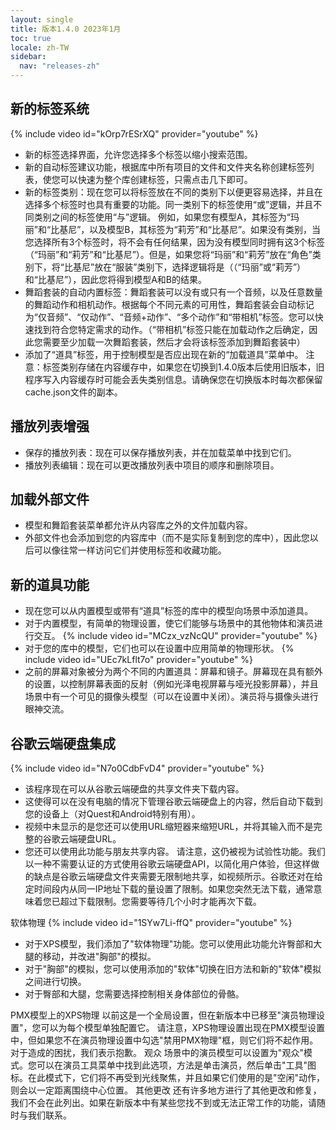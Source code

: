 ```yaml
---
layout: single
title: 版本1.4.0 2023年1月
toc: true
locale: zh-TW
sidebar:
  nav: "releases-zh"
---
```

## 新的标签系统
{% include video id="kOrp7rESrXQ" provider="youtube" %}
* 新的标签选择界面，允许您选择多个标签以缩小搜索范围。
* 新的自动标签建议功能，根据库中所有项目的文件和文件夹名称创建标签列表，使您可以快速为整个库创建标签，只需点击几下即可。
* 新的标签类别：现在您可以将标签放在不同的类别下以便更容易选择，并且在选择多个标签时也具有重要的功能。同一类别下的标签使用“或”逻辑，并且不同类别之间的标签使用“与”逻辑。
例如，如果您有模型A，其标签为“玛丽”和“比基尼”，以及模型B，其标签为“莉芳”和“比基尼”。如果没有类别，当您选择所有3个标签时，将不会有任何结果，因为没有模型同时拥有这3个标签（“玛丽”和“莉芳”和“比基尼”）。但是，如果您将“玛丽”和“莉芳”放在“角色”类别下，将“比基尼”放在“服装”类别下，选择逻辑将是（（“玛丽”或“莉芳”）和“比基尼”），因此您将得到模型A和B的结果。
* 舞蹈套装的自动内置标签：舞蹈套装可以没有或只有一个音频，以及任意数量的舞蹈动作和相机动作。根据每个不同元素的可用性，舞蹈套装会自动标记为“仅音频”、“仅动作”、“音频+动作”、“多个动作”和“带相机”标签。您可以快速找到符合您特定需求的动作。（“带相机”标签只能在加载动作之后确定，因此您需要至少加载一次舞蹈套装，然后才会将该标签添加到舞蹈套装中）
* 添加了“道具”标签，用于控制模型是否应出现在新的“加载道具”菜单中。
注意：标签类别存储在内容缓存中，如果您在切换到1.4.0版本后使用旧版本，旧程序写入内容缓存时可能会丢失类别信息。请确保您在切换版本时每次都保留cache.json文件的副本。

## 播放列表增强
* 保存的播放列表：现在可以保存播放列表，并在加载菜单中找到它们。
* 播放列表编辑：现在可以更改播放列表中项目的顺序和删除项目。

## 加载外部文件
* 模型和舞蹈套装菜单都允许从内容库之外的文件加载内容。
* 外部文件也会添加到您的内容库中（而不是实际复制到您的库中），因此您以后可以像往常一样访问它们并使用标签和收藏功能。

## 新的道具功能
* 现在您可以从内置模型或带有“道具”标签的库中的模型向场景中添加道具。
* 对于内置模型，有简单的物理设置，使它们能够与场景中的其他物体和演员进行交互。
{% include video id="MCzx_vzNcQU" provider="youtube" %}
* 对于您的库中的模型，它们也可以在设置中应用简单的物理形状。
{% include video id="UEc7kLflt7o" provider="youtube" %}
* 之前的屏幕对象被分为两个不同的内置道具：屏幕和镜子。屏幕现在具有额外的设置，以控制屏幕表面的反射（例如光泽电视屏幕与哑光投影屏幕），并且场景中有一个可见的摄像头模型（可以在设置中关闭）。演员将与摄像头进行眼神交流。
## 谷歌云端硬盘集成
{% include video id="N7o0CdbFvD4" provider="youtube" %}
* 该程序现在可以从谷歌云端硬盘的共享文件夹下载内容。
* 这使得可以在没有电脑的情况下管理谷歌云端硬盘上的内容，然后自动下载到您的设备上（对Quest和Android特别有用）。
* 视频中未显示的是您还可以使用URL缩短器来缩短URL，并将其输入而不是完整的谷歌云端硬盘URL。
* 您还可以使用此功能与朋友共享内容。
请注意，这仍被视为试验性功能。我们以一种不需要认证的方式使用谷歌云端硬盘API，以简化用户体验，但这样做的缺点是谷歌云端硬盘文件夹需要无限制地共享，如视频所示。谷歌还对在给定时间段内从同一IP地址下载的量设置了限制。如果您突然无法下载，通常意味着您已超过下载限制。您需要等待几个小时才能再次下载。

软体物理
{% include video id="1SYw7Li-ffQ" provider="youtube" %}
* 对于XPS模型，我们添加了"软体物理"功能。您可以使用此功能允许臀部和大腿的移动，并改进"胸部"的模拟。
* 对于"胸部"的模拟，您可以使用添加的"软体"切换在旧方法和新的"软体"模拟之间进行切换。
* 对于臀部和大腿，您需要选择控制相关身体部位的骨骼。

PMX模型上的XPS物理
以前这是一个全局设置，但在新版本中已移至"演员物理设置"，您可以为每个模型单独配置它。
请注意，XPS物理设置出现在PMX模型设置中，但如果您不在演员物理设置中勾选"禁用PMX物理"框，则它们将不起作用。对于造成的困扰，我们表示抱歉。
观众
场景中的演员模型可以设置为"观众"模式。您可以在演员工具菜单中找到此选项，方法是单击演员，然后单击"工具"图标。在此模式下，它们将不再受到光线聚焦，并且如果它们使用的是"空闲"动作，则会以一定距离围绕中心位置。
其他更改
还有许多地方进行了其他更改和修复，我们不会在此列出。如果在新版本中有某些您找不到或无法正常工作的功能，请随时与我们联系。